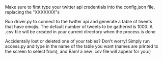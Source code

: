Make sure to first type your twitter api credentials into the config.json file, replacing the "XXXXXXX"s

Run driver.py to connect to the twitter api and generate a table of tweets that have emojis. The default number of tweets to be gathered is 1000. A .csv file will be created in your current directory when the process is done

Accidentally lost or deleted one of your tables? Don't worry! Simply run access.py and type in the name of the table you want (names are printed to the screen to select from), and Bam! a new .csv file will appear for you:)
